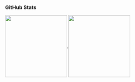 ### GitHub Stats

<a href="https://github.com/agnestsiburian/github-readme-stats">
  <img height=200 align="center" src="https://github-readme-stats.vercel.app/api?username=agnestsiburian&show_icons=true&theme=dark#gh-dark-mode-only&rank_icon=percentile&hide_rank=true" />
</a>
<a href="https://github.com/agnestsiburian/convoychat">
  <img height=200 align="center" src="https://github-readme-stats.vercel.app/api/top-langs?username=agnestsiburian&layout=compact&langs_count=8&card_width=320&theme=dark#gh-dark-mode-only" />
</a>

